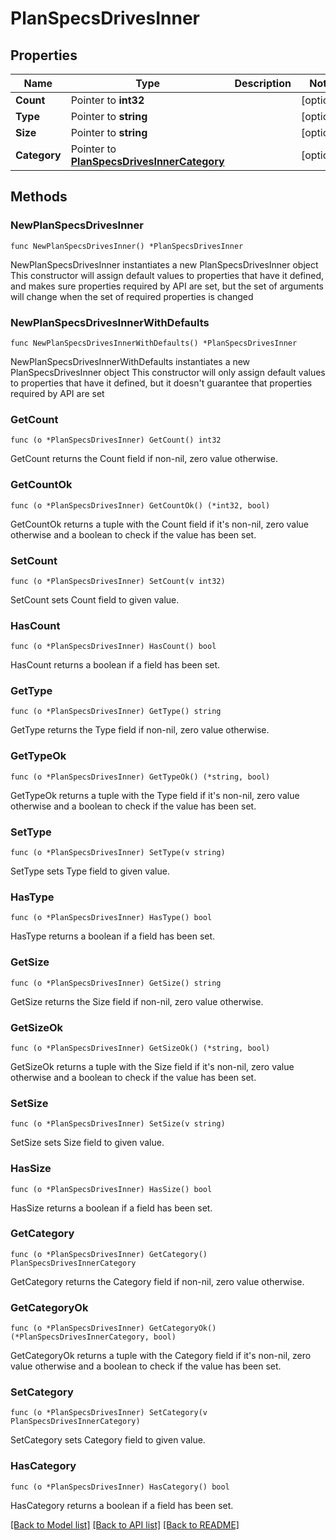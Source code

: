 # PlanSpecsDrivesInner

## Properties

Name | Type | Description | Notes
------------ | ------------- | ------------- | -------------
**Count** | Pointer to **int32** |  | [optional] 
**Type** | Pointer to **string** |  | [optional] 
**Size** | Pointer to **string** |  | [optional] 
**Category** | Pointer to [**PlanSpecsDrivesInnerCategory**](PlanSpecsDrivesInnerCategory.md) |  | [optional] 

## Methods

### NewPlanSpecsDrivesInner

`func NewPlanSpecsDrivesInner() *PlanSpecsDrivesInner`

NewPlanSpecsDrivesInner instantiates a new PlanSpecsDrivesInner object
This constructor will assign default values to properties that have it defined,
and makes sure properties required by API are set, but the set of arguments
will change when the set of required properties is changed

### NewPlanSpecsDrivesInnerWithDefaults

`func NewPlanSpecsDrivesInnerWithDefaults() *PlanSpecsDrivesInner`

NewPlanSpecsDrivesInnerWithDefaults instantiates a new PlanSpecsDrivesInner object
This constructor will only assign default values to properties that have it defined,
but it doesn't guarantee that properties required by API are set

### GetCount

`func (o *PlanSpecsDrivesInner) GetCount() int32`

GetCount returns the Count field if non-nil, zero value otherwise.

### GetCountOk

`func (o *PlanSpecsDrivesInner) GetCountOk() (*int32, bool)`

GetCountOk returns a tuple with the Count field if it's non-nil, zero value otherwise
and a boolean to check if the value has been set.

### SetCount

`func (o *PlanSpecsDrivesInner) SetCount(v int32)`

SetCount sets Count field to given value.

### HasCount

`func (o *PlanSpecsDrivesInner) HasCount() bool`

HasCount returns a boolean if a field has been set.

### GetType

`func (o *PlanSpecsDrivesInner) GetType() string`

GetType returns the Type field if non-nil, zero value otherwise.

### GetTypeOk

`func (o *PlanSpecsDrivesInner) GetTypeOk() (*string, bool)`

GetTypeOk returns a tuple with the Type field if it's non-nil, zero value otherwise
and a boolean to check if the value has been set.

### SetType

`func (o *PlanSpecsDrivesInner) SetType(v string)`

SetType sets Type field to given value.

### HasType

`func (o *PlanSpecsDrivesInner) HasType() bool`

HasType returns a boolean if a field has been set.

### GetSize

`func (o *PlanSpecsDrivesInner) GetSize() string`

GetSize returns the Size field if non-nil, zero value otherwise.

### GetSizeOk

`func (o *PlanSpecsDrivesInner) GetSizeOk() (*string, bool)`

GetSizeOk returns a tuple with the Size field if it's non-nil, zero value otherwise
and a boolean to check if the value has been set.

### SetSize

`func (o *PlanSpecsDrivesInner) SetSize(v string)`

SetSize sets Size field to given value.

### HasSize

`func (o *PlanSpecsDrivesInner) HasSize() bool`

HasSize returns a boolean if a field has been set.

### GetCategory

`func (o *PlanSpecsDrivesInner) GetCategory() PlanSpecsDrivesInnerCategory`

GetCategory returns the Category field if non-nil, zero value otherwise.

### GetCategoryOk

`func (o *PlanSpecsDrivesInner) GetCategoryOk() (*PlanSpecsDrivesInnerCategory, bool)`

GetCategoryOk returns a tuple with the Category field if it's non-nil, zero value otherwise
and a boolean to check if the value has been set.

### SetCategory

`func (o *PlanSpecsDrivesInner) SetCategory(v PlanSpecsDrivesInnerCategory)`

SetCategory sets Category field to given value.

### HasCategory

`func (o *PlanSpecsDrivesInner) HasCategory() bool`

HasCategory returns a boolean if a field has been set.


[[Back to Model list]](../README.md#documentation-for-models) [[Back to API list]](../README.md#documentation-for-api-endpoints) [[Back to README]](../README.md)


